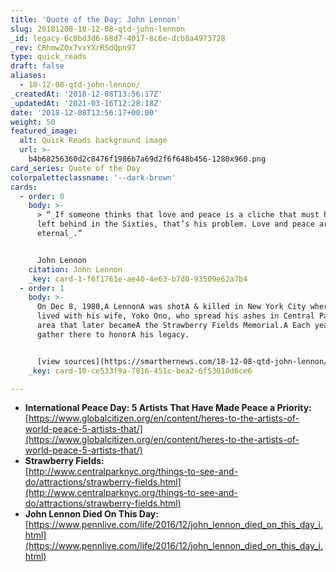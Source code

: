```yaml
---
title: 'Quote of the Day: John Lennon'
slug: 20181208-18-12-08-qtd-john-lennon
_id: legacy-6c0bd3d6-68d7-4017-8c6e-dcb8a4973728
_rev: CRhmwZOx7vxYXrRSdQpn97
type: quick_reads
draft: false
aliases:
  - 18-12-08-qtd-john-lennon/
_createdAt: '2018-12-08T13:56:17Z'
_updatedAt: '2021-03-16T12:28:18Z'
date: '2018-12-08T13:56:17+00:00'
weight: 50
featured_image:
  alt: Quick Reads background image
  url: >-
    b4b68256360d2c8476f1986b7a69d2f6f648b456-1280x960.png
card_series: Quote of the Day
colorpaletteclassname: '--dark-brown'
cards:
  - order: 0
    body: >-
      > “_If someone thinks that love and peace is a cliche that must have been
      left behind in the Sixties, that’s his problem. Love and peace are
      eternal_.”


      John Lennon
    citation: John Lennon
    _key: card-1-f6f1761e-ae40-4e63-b7d0-93509e62a7b4
  - order: 1
    body: >-
      On Dec 8, 1980,A LennonA was shotA & killed in New York City where he
      lived with his wife, Yoko Ono, who spread his ashes in Central Park in an
      area that later becameA the Strawberry Fields Memorial.A Each year fans
      gather there to honorA his legacy.


      [view sources](https://smarthernews.com/18-12-08-qtd-john-lennon/)
    _key: card-10-ce533f9a-7816-451c-bea2-6f53010d6ce6

---
```

* **International Peace Day: 5 Artists That Have Made Peace a Priority:**  
[https://www.globalcitizen.org/en/content/heres-to-the-artists-of-world-peace-5-artists-that/](https://www.globalcitizen.org/en/content/heres-to-the-artists-of-world-peace-5-artists-that/)
* **Strawberry Fields:**  
[http://www.centralparknyc.org/things-to-see-and-do/attractions/strawberry-fields.html](http://www.centralparknyc.org/things-to-see-and-do/attractions/strawberry-fields.html)
* **John Lennon Died On This Day:** [https://www.pennlive.com/life/2016/12/john_lennon_died_on_this_day_i.html](https://www.pennlive.com/life/2016/12/john_lennon_died_on_this_day_i.html)